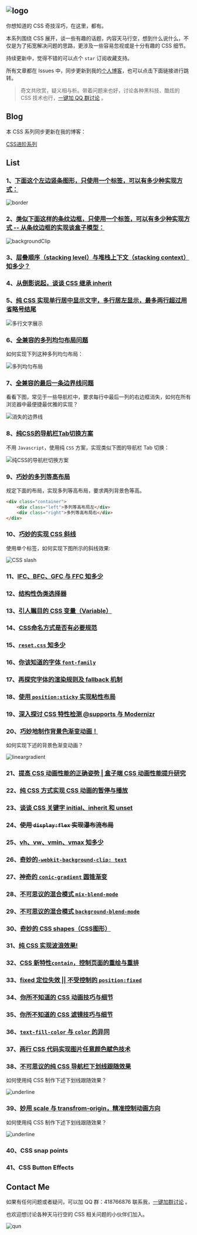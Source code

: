 ## ![logo](https://github.com/chokcoco/iCSS/blob/master/logo.jpg?raw=true)

你想知道的 CSS 奇技淫巧，在这里，都有。

本系列围绕 CSS 展开，谈一些有趣的话题，内容天马行空，想到什么说什么，不仅是为了拓宽解决问题的思路，更涉及一些容易忽视或是十分有趣的 CSS 细节。

持续更新中，觉得不错的可以点个 `star` 订阅收藏支持。

所有文章都在 Issues 中，同步更新到我的[个人博客](http://www.cnblogs.com/coco1s/)，也可以点击下面链接进行跳转。

> 奇文共欣赏，疑义相与析。带着问题来也好，讨论各种黑科技、酷炫的 CSS 技术也行，[一键加 QQ 群讨论](//shang.qq.com/wpa/qunwpa?idkey=318940c0ae56f4556447291fb2fc6147a7b1760487c49c1e3410c377d946fc5a) 。

## Blog

本 CSS 系列同步更新在我的博客：

[CSS进阶系列](http://www.cnblogs.com/coco1s/category/833837.html)

## List

### 1、[下面这个左边竖条图形，只使用一个标签，可以有多少种实现方式：](https://github.com/chokcoco/iCSS/issues/1)

![border](http://images.cnblogs.com/cnblogs_com/coco1s/881614/o_border.png)

### 2、[类似下面这样的条纹边框，只使用一个标签，可以有多少种实现方式 -- 从条纹边框的实现谈盒子模型：](https://github.com/chokcoco/iCSS/issues/1)

![backgroundClip](http://images.cnblogs.com/cnblogs_com/coco1s/881614/o_backgroundClip.png)

### 3、[层叠顺序（stacking level）与堆栈上下文（stacking context）知多少？](https://github.com/chokcoco/iCSS/issues/1)

### 4、[从倒影说起，谈谈 CSS 继承 inherit](https://github.com/chokcoco/iCSS/issues/1)

### 5、[纯 CSS 实现单行居中显示文字，多行居左显示，最多两行超过用省略号结尾](https://github.com/chokcoco/iCSS/issues/1)

![多行文字展示](http://images.cnblogs.com/cnblogs_com/coco1s/881614/o_center.png)

### 6、[全兼容的多列均匀布局问题](https://github.com/chokcoco/iCSS/issues/2)

如何实现下列这种多列均匀布局：

![多列均匀布局](http://images2015.cnblogs.com/blog/608782/201607/608782-20160713180644092-236763328.png)

### 7、[全兼容的最后一条边界线问题](https://github.com/chokcoco/iCSS/issues/2)

看看下图，常见于一些导航栏中，要求每行中最后一列的右边框消失，如何在所有浏览器中最便捷最优雅的实现？

![消失的边界线](http://images.cnblogs.com/cnblogs_com/coco1s/881614/o_disappear.png)

### 8、[纯CSS的导航栏Tab切换方案](https://github.com/chokcoco/iCSS/issues/2)

不用 `Javascript`，使用纯 `CSS` 方案，实现类似下图的导航栏 Tab 切换：

![纯CSS的导航栏切换方案](http://images2015.cnblogs.com/blog/608782/201610/608782-20161013103036328-1395095905.gif)

### 9、[巧妙的多列等高布局](https://github.com/chokcoco/iCSS/issues/2)

规定下面的布局，实现多列等高布局，要求两列背景色等高。

``` HTML
<div class="container">
    <div class="left">多列等高布局左</div> 
    <div class="right">多列等高布局右</div>
</div>
```

### 10、[巧妙的实现 CSS 斜线](https://github.com/chokcoco/iCSS/issues/2)

使用单个标签，如何实现下图所示的斜线效果:

![CSS slash](http://images2015.cnblogs.com/blog/608782/201611/608782-20161103132531986-482520887.png)

### 11、[IFC、BFC、GFC 与 FFC 知多少](https://github.com/chokcoco/iCSS/issues/5)

### 12、[结构性伪类选择器](https://github.com/chokcoco/iCSS/issues/5)

### 13、[引人瞩目的 CSS 变量（Variable）](https://github.com/chokcoco/iCSS/issues/5)

### 14、[CSS命名方式是否有必要规范](https://github.com/chokcoco/iCSS/issues/5)

### 15、[`reset.css` 知多少 ](https://github.com/chokcoco/iCSS/issues/5)

### 16、[你该知道的字体 `font-family`](https://github.com/chokcoco/iCSS/issues/6)

### 17、[再探究字体的渲染规则及 fallback 机制](https://github.com/chokcoco/iCSS/issues/7)

### 18、[使用 `position:sticky` 实现粘性布局](https://github.com/chokcoco/iCSS/issues/8)

### 19、[深入探讨 CSS 特性检测 @supports 与 Modernizr](https://github.com/chokcoco/iCSS/issues/9)

### 20、[巧妙地制作背景色渐变动画！](https://github.com/chokcoco/iCSS/issues/10)

如何实现下述的背景色渐变动画？

![lineargradient](https://cloud.githubusercontent.com/assets/8554143/24186346/d984600a-0f12-11e7-8220-dc9a6c04b7ef.gif)

### 21、[提高 CSS 动画性能的正确姿势 | 盒子端 CSS 动画性能提升研究](https://github.com/chokcoco/iCSS/issues/11)

### 22、[纯 CSS 方式实现 CSS 动画的暂停与播放](https://github.com/chokcoco/iCSS/issues/12)

### 23、[谈谈 CSS 关键字 initial、inherit 和 unset](https://github.com/chokcoco/iCSS/issues/13)

### 24、~~使用 `display:flex` 实现瀑布流布局~~

### 25、[vh、vw、vmin、vmax 知多少](https://github.com/chokcoco/iCSS/issues/15)

### 26、[奇妙的`-webkit-background-clip: text`](https://github.com/chokcoco/iCSS/issues/14)

### 27、[神奇的 `conic-gradient` 圆锥渐变](https://github.com/chokcoco/iCSS/issues/19)

### 28、[不可思议的混合模式 `mix-blend-mode` ](https://github.com/chokcoco/iCSS/issues/16)

### 29、[不可思议的混合模式 `background-blend-mode`](https://github.com/chokcoco/iCSS/issues/31)

### 30、[奇妙的 CSS shapes（CSS图形）](https://github.com/chokcoco/iCSS/issues/18)

### 31、[纯 CSS 实现波浪效果!](https://github.com/chokcoco/iCSS/issues/22)

### 32、[CSS 新特性`contain`，控制页面的重绘与重排](https://github.com/chokcoco/iCSS/issues/23)

### 33、[fixed 定位失效 || 不受控制的 `position:fixed`](https://github.com/chokcoco/iCSS/issues/24)

### 34、[你所不知道的 CSS 动画技巧与细节](https://github.com/chokcoco/iCSS/issues/27)

### 35、[你所不知道的 CSS 滤镜技巧与细节](https://github.com/chokcoco/iCSS/issues/30)

### 36、[`text-fill-color` 与 `color` 的异同](https://github.com/chokcoco/iCSS/issues/17)

### 37、[两行 CSS 代码实现图片任意颜色赋色技术](https://github.com/chokcoco/iCSS/issues/32)

### 38、[不可思议的纯 CSS 导航栏下划线跟随效果](https://github.com/chokcoco/iCSS/issues/33)

如何使用纯 CSS 制作下述下划线跟随效果？

![underline](https://user-images.githubusercontent.com/8554143/37917279-8f6fd236-3150-11e8-8b8d-fca96d1d6001.gif)

### 39、[妙用 scale 与 transfrom-origin，精准控制动画方向](https://github.com/chokcoco/iCSS/issues/34)

如何使用纯 CSS 制作下述下划线跟随效果？

![underline](https://user-images.githubusercontent.com/8554143/38973547-fd32970a-43d8-11e8-94cf-2d30ed12d8cf.gif)

### 40、CSS snap points

### 41、CSS Button Effects

## Contact Me

如果有任何问题或者疑问，可以加 QQ 群：418766876 联系我，[一键加群讨论](//shang.qq.com/wpa/qunwpa?idkey=318940c0ae56f4556447291fb2fc6147a7b1760487c49c1e3410c377d946fc5a) 。

也欢迎想讨论各种天马行空的 CSS 相关问题的小伙伴们加入。

![qun](https://github.com/chokcoco/iCSS/blob/master/qqqun.png)

